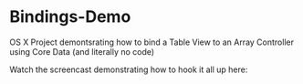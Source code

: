 Bindings-Demo
=============

OS X Project demontsrating how to bind a Table View to an  Array Controller using Core Data (and literally no code)

Watch the screencast demonstrating how to hook it all up here:


